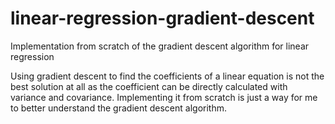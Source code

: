 # linear-regression-gradient-descent
Implementation from scratch of the gradient descent algorithm for linear regression

Using gradient descent to find the coefficients of a linear equation is not the best solution at all as the coefficient can be directly calculated with variance and covariance. Implementing it from scratch is just a way for me to better understand the gradient descent algorithm.
